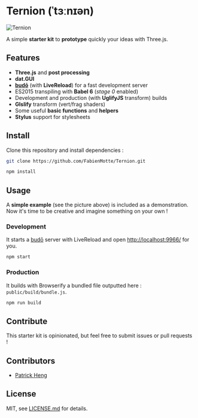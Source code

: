 # Ternion (ˈtɜːnɪən)

![Ternion](http://i.imgur.com/vhIj9en.png)

A simple **starter kit** to **prototype** quickly your ideas with Three.js.

## Features

- **Three.js** and **post processing**
- **dat.GUI**
- [**budō**](https://github.com/mattdesl/budo) (with **LiveReload**) for a fast development server
- ES2015 transpiling with **Babel 6** (*stage 0* enabled)
- Development and production (with **UglifyJS** transform) builds
- **Glslify** transform (vert/frag shaders)
- Some useful **basic functions** and **helpers**
- **Stylus** support for stylesheets

## Install

Clone this repository and install dependencies :

```sh
git clone https://github.com/FabienMotte/Ternion.git
```

```sh
npm install
```

## Usage

A **simple example** (see the picture above) is included as a demonstration.<br />
Now it's time to be creative and imagine something on your own !

### Development

It starts a [budō](https://github.com/mattdesl/budo) server with LiveReload and open [http://localhost:9966/](http://localhost:9966/) for you.

```sh
npm start
```

### Production

It builds with Browserify a bundled file outputted here : `public/build/bundle.js`.

```sh
npm run build
```

## Contribute

This starter kit is opinionated, but feel free to submit issues or pull requests !

## Contributors

- [Patrick Heng](https://github.com/patrickheng)

## License

MIT, see [LICENSE.md](LICENSE.md) for details.
